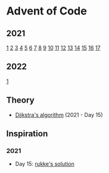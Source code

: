 # Advent of Code

## 2021

[1](src/2021/01)
[2](src/2021/02)
[3](src/2021/03)
[4](src/2021/04)
[5](src/2021/05)
[6](src/2021/06)
[7](src/2021/07)
[8](src/2021/08)
[9](src/2021/09)
[10](src/2021/10)
[11](src/2021/11)
[12](src/2021/12)
[13](src/2021/13)
[14](src/2021/14)
[15](src/2021/15)
[16](src/2021/16)
[17](src/2021/17)

## 2022

[1](src/2022/01)

## Theory

- [Dijkstra's algorithm](https://en.wikipedia.org/wiki/Dijkstra%27s_algorithm) (2021 - Day 15)

## Inspiration

### 2021

- Day 15: [rukke's solution](https://old.reddit.com/r/adventofcode/comments/rgqzt5/2021_day_15_solutions/hom6gmm/)
